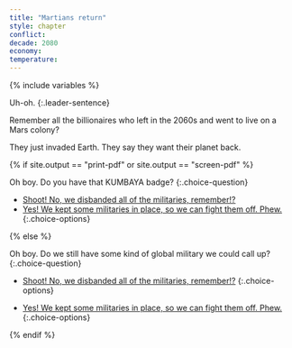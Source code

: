 ```yaml
---
title: "Martians return"
style: chapter
conflict: 
decade: 2080
economy: 
temperature: 
---
```


{% include variables %}


Uh-oh. 
{:.leader-sentence}

Remember all the billionaires who left in the 2060s and went to live on a Mars colony?

They just invaded Earth. They say they want their planet back.

{% if site.output == "print-pdf" or site.output == "screen-pdf" %}

Oh boy. Do you have that KUMBAYA badge?
{:.choice-question}

- [Shoot! No, we disbanded all of the militaries, remember!?](chapter_billionaire-ecotopia-takeover.html)
- [Yes! We kept some militaries in place, so we can fight them off. Phew.](part-page_2090-ecotopia.html)
{:.choice-options}

{% else %}

Oh boy. Do we still have some kind of global military we could call up?
{:.choice-question}

<div data-js-var="css-var-military-no" markdown="1" class="hidden">

- [Shoot! No, we disbanded all of the militaries, remember!?](chapter_billionaire-ecotopia-takeover.html)
{:.choice-options}

</div>

<div data-js-var="css-var-military-yes" markdown="1" class="hidden">

- [Yes! We kept some militaries in place, so we can fight them off. Phew.](part-page_2090-ecotopia.html)
{:.choice-options}

</div>

{% endif %}
